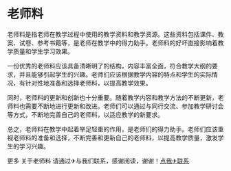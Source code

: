 # 老师料

老师料是指老师在教学过程中使用的教学资料和教学资源。这些资料包括课件、教案、试卷、参考书籍等，是老师在教学中的得力助手。老师料的好坏直接影响着教学质量和学生学习效果。

一份优秀的老师料应该具备清晰明了的结构，内容丰富全面，符合教学大纲的要求，并且能够引起学生的兴趣。老师们应该根据教学内容的特点和学生的实际情况，有针对性地准备和选择老师料，以提高教学效果。

同时，老师料的更新和创新也十分重要。随着教学内容和教学方法的不断更新，老师料也需要不断地进行更新和改进。老师们可以通过与同行交流、参加教学研讨会等方式，不断地完善自己的老师料，以适应教学的新要求。

总之，老师料在教学中起着举足轻重的作用，是老师们的得力助手。老师们应该重视老师料的准备和选择，不断完善和更新自己的老师料，以提高教学质量，激发学生的学习兴趣。

更多 关于老师料 请通过✈与我们联系，感谢阅读，谢谢！[点我✈联系](https://d.k02.cc)